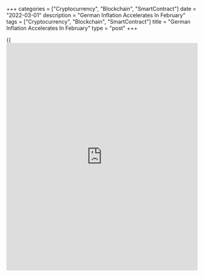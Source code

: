 +++
categories = ["Cryptocurrency", "Blockchain", "SmartContract"]
date = "2022-03-01"
description = "German Inflation Accelerates In February"
tags = ["Cryptocurrency", "Blockchain", "SmartContract"]
title = "German Inflation Accelerates In February"
type = "post"
+++

{{<iframe id="large-banner" src="https://www.bounty.group/#slide=7.0" width="100%" height="600" scrolling="no" style="border: 0px solid rgb(216, 221, 230); border-radius: 3px;">}}

Germany's consumer price inflation accelerated in February, after
slowing in the previous month, preliminary estimates from the
statistical office Destatis showed Tuesday.

The consumer price index rose 5.1 percent year-on-year following a 4.9
percent increase in January. The inflation rate matched economists'
expectations.

In December, inflation was 5.3 percent.

Food inflation climbed to 5.3 percent from 5.0 percent and energy price
growth accelerated to 22.5 percent from 20.5 percent.

Services costs rose 2.8 percent after a 2.9 percent increase in the
previous month. Rents grew 1.5 percent, slightly faster than the 1.4
percent gain in January.

The CPI rose 0.9 percent from January, when prices increased 0.4
percent.

The harmonized index of consumer prices rose 5.5 percent annually in
February after a 5.1 percent increase in the previous month. Economists
had forecast 5.4 percent inflation.

The EU measure of inflation rose 0.9 percent from the previous month,
same as in January. Economists had expected 0.8 percent increase.

Destatis said the inflation rate remains high despite the fact that the
base effects caused by the temporary reduction of value added tax rates
and the sharp decline in mineral oil product prices in 2020 have no
longer had an impact since January 2022.

Covid-19-related effects such as delivery bottlenecks and significant
price increases at upstream stages in the economic process as well as in
energy product prices continue to have an impact, the agency said.

"These effects are superimposed by uncertainties caused by the Russian
attack on Ukraine," Destatis added.

Destatis is set to release the final results for February inflation on
March 11.

For comments and feedback [contact](https://www.playgroundfx.com/contact/): editorial@rtt[news](https://www.letsplayfx.com/blog/forex-news-website/).com

[Economic News][1]

 **What parts of the world are seeing the best (and worst) economic
performances lately? Click[here][2] to check out our [Econ Scorecard][2]
and find out! See up-to-the-moment [ranking](https://www.playgroundfx.com/blog/crypto-exchange-ranking/)s for the best and worst
performers in [GDP][3], [unemployment rate][4], [inflation][5] and much
more.**

   1. www.rtt[news](https://www.letsplayfx.com/blog/forex-news-website/).com/Content/EconomicNews.aspx
   2. www.rtt[news](https://www.letsplayfx.com/blog/forex-news-website/).com/economic-scorecard/world-rank/retail-sales/highest-performance.aspx
   3. www.rtt[news](https://www.letsplayfx.com/blog/forex-news-website/).com/economic-scorecard/world-rank/GDP/highest-performance.aspx
   4. www.rtt[news](https://www.letsplayfx.com/blog/forex-news-website/).com/economic-scorecard/world-rank/unemployment-rate/lowest-performance.aspx
   5. www.rtt[news](https://www.letsplayfx.com/blog/forex-news-website/).com/economic-scorecard/world-rank/CPI/highest-performance.aspx